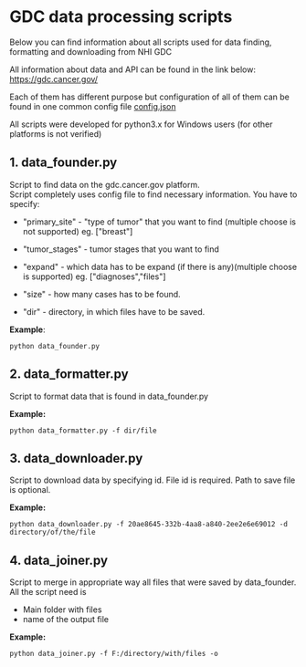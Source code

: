 # GDC data processing scripts
Below you can find information about all scripts used for data finding, formatting and downloading from NHI GDC

All information about data and API can be found in the link below:<br />
https://gdc.cancer.gov/

Each of them has different purpose but configuration of all of them can be found in one common config file [config.json](config.json) 

All scripts were developed for python3.x for Windows users (for other platforms is not verified)


## 1. data_founder.py
Script to find data on the gdc.cancer.gov platform.<br />
Script completely uses config file to find necessary information. You have to specify:
- "primary_site" - "type of tumor" that you want to find (multiple choose is not supported) 
  eg. ["breast"]
- "tumor_stages" - tumor stages that you want to find
- "expand" - which data has to be expand (if there is any)(multiple choose is supported) 
eg. ["diagnoses","files"]
  
- "size" - how many cases has to be found.
- "dir" - directory, in which files have to be saved.

**Example**:
```
python data_founder.py
```

## 2. data_formatter.py

Script to format data that is found in data_founder.py

**Example:**
```
python data_formatter.py -f dir/file
```

## 3. data_downloader.py

Script to download data by specifying id.
File id is required. Path to save file is optional.

**Example:**

``` 
python data_downloader.py -f 20ae8645-332b-4aa8-a840-2ee2e6e69012 -d directory/of/the/file
```

## 4. data_joiner.py
Script to merge in appropriate way all files that were saved by data_founder.
<br />
All the script need is
- Main folder with files
- name of the output file

**Example:**

```
python data_joiner.py -f F:/directory/with/files -o
```